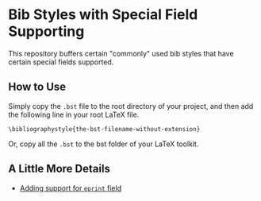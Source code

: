 # Bib Styles with Special Field Supporting

This repository buffers certain "commonly" used bib styles that have certain special fields supported. 

## How to Use 

Simply copy the `.bst` file to the root directory of your project, and then add the following line in your root LaTeX file.

```TeX
\bibliographystyle{the-bst-filename-without-extension}
```

Or, copy all the `.bst` to the bst folder of your LaTeX toolkit.


## A Little More Details

+ [Adding support for `eprint` field](./eprint-from-arxiv)




